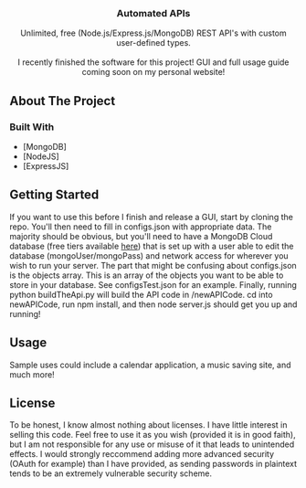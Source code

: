 <div id="top"></div>

<br />
<div align="center">

<h3 align="center">Automated APIs</h3>

  <p align="center">
    Unlimited, free (Node.js/Express.js/MongoDB) REST API's with custom user-defined types.
    <br><br>
    I recently finished the software for this project! GUI and full usage guide coming soon on my personal website!
  
  </p>
</div>

<!-- ABOUT THE PROJECT -->
## About The Project

<!-- [![AutoAPI](https://github.com/ethansauerberg/Automated-APIs) -->


### Built With

* [MongoDB]
* [NodeJS]
* [ExpressJS]

<!-- <p align="right">(<a href="#top">back to top</a>)</p> -->

<!-- GETTING STARTED -->
## Getting Started

If you want to use this before I finish and release a GUI, start by cloning the repo. You'll then need to fill in configs.json with appropriate data. The majority should be obvious, but you'll need to have a MongoDB Cloud database (free tiers available <a href="https://www.mongodb.com/pricing"> here</a>) that is set up with a user able to edit the database (mongoUser/mongoPass) and network access for wherever you wish to run your server. The part that might be confusing about configs.json is the objects array. This is an array of the objects you want to be able to store in your database. See configsTest.json for an example. Finally, running python buildTheApi.py will build the API code in /newAPICode. cd into newAPICode, run npm install, and then node server.js should get you up and running!


<!-- USAGE EXAMPLES -->
## Usage

Sample uses could include a calendar application, a music saving site, and much more!

<!-- <p align="right">(<a href="#top">back to top</a>)</p> -->

<!-- LICENSE -->
## License

To be honest, I know almost nothing about licenses. I have little interest in selling this code. Feel free to use it as you wish (provided it is in good faith), but I am not responsible for any use or misuse of it that leads to unintended effects. I would strongly reccommend adding more advanced security (OAuth for example) than I have provided, as sending passwords in plaintext tends to be an extremely vulnerable security scheme. 

<!-- <p align="right">(<a href="#top">back to top</a>)</p> -->





<!-- MARKDOWN LINKS & IMAGES -->
<!-- https://www.markdownguide.org/basic-syntax/#reference-style-links -->
[contributors-shield]: https://img.shields.io/github/contributors/github_username/repo_name.svg?style=for-the-badge
[contributors-url]: https://github.com/github_username/repo_name/graphs/contributors
[forks-shield]: https://img.shields.io/github/forks/github_username/repo_name.svg?style=for-the-badge
[forks-url]: https://github.com/github_username/repo_name/network/members
[stars-shield]: https://img.shields.io/github/stars/github_username/repo_name.svg?style=for-the-badge
[stars-url]: https://github.com/github_username/repo_name/stargazers
[issues-shield]: https://img.shields.io/github/issues/github_username/repo_name.svg?style=for-the-badge
[issues-url]: https://github.com/github_username/repo_name/issues
[license-shield]: https://img.shields.io/github/license/github_username/repo_name.svg?style=for-the-badge
[license-url]: https://github.com/github_username/repo_name/blob/master/LICENSE.txt
[linkedin-shield]: https://img.shields.io/badge/-LinkedIn-black.svg?style=for-the-badge&logo=linkedin&colorB=555
[linkedin-url]: https://linkedin.com/in/linkedin_username
[product-screenshot]: images/screenshot.png
